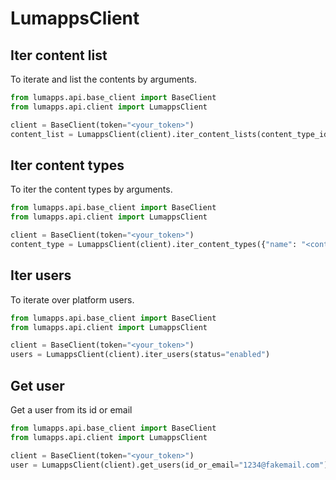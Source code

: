 # LumappsClient

## Iter content list

To iterate and list the contents by arguments.

```python
from lumapps.api.base_client import BaseClient
from lumapps.api.client import LumappsClient

client = BaseClient(token="<your_token>")
content_list = LumappsClient(client).iter_content_lists(content_type_id=content_type_id)
```

## Iter content types

To iter the content types by arguments.

```python
from lumapps.api.base_client import BaseClient
from lumapps.api.client import LumappsClient

client = BaseClient(token="<your_token>")
content_type = LumappsClient(client).iter_content_types({"name": "<content type name>"})
```

## Iter users 

To iterate over platform users.

```python
from lumapps.api.base_client import BaseClient
from lumapps.api.client import LumappsClient

client = BaseClient(token="<your_token>")
users = LumappsClient(client).iter_users(status="enabled")
```

## Get user

Get a user from its id or email

```python
from lumapps.api.base_client import BaseClient
from lumapps.api.client import LumappsClient

client = BaseClient(token="<your_token>")
user = LumappsClient(client).get_users(id_or_email="1234@fakemail.com")
```

